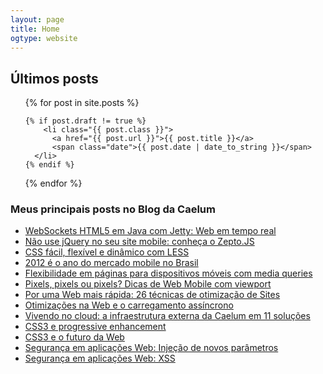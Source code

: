 ```yaml
---
layout: page
title: Home
ogtype: website
---
```


<h2>Últimos posts</h2>

<ul class="posts">
  {% for post in site.posts %}

  	{% if post.draft != true %}
    	<li class="{{ post.class }}">
          <a href="{{ post.url }}">{{ post.title }}</a> 
          <span class="date">{{ post.date | date_to_string }}</span>
      </li>
    {% endif %}

  {% endfor %}
</ul>

<h3>Meus principais posts no Blog da Caelum</h3>

<ul class="posts">
  <li><a href="http://blog.caelum.com.br/websockets-html5-em-java-com-jetty-web-em-tempo-real/">WebSockets HTML5 em Java com Jetty: Web em tempo real</a></li>

  <li><a href="http://blog.caelum.com.br/nao-use-jquery-no-seu-site-mobile-conheca-o-zepto-js/">Não use jQuery no seu site mobile: conheça o Zepto.JS</a></li>
  
  <li><a href="http://blog.caelum.com.br/css-facil-flexivel-e-dinamico-com-less/">CSS fácil, flexível e dinâmico com LESS</a></li>

  <li class="destaque"><a href="http://blog.caelum.com.br/2012-e-o-ano-do-mercado-mobile-no-brasil/">2012 é o ano do mercado mobile no Brasil</a></li>

  <li><a href="http://blog.caelum.com.br/flexibilidade-em-paginas-para-dispositivos-moveis-com-media-queries/">Flexibilidade em páginas para dispositivos móveis com media queries</a></li>

  <li><a href="http://blog.caelum.com.br/pixels-pixels-ou-pixels-dicas-de-web-mobile-com-viewport/">Pixels, pixels ou pixels? Dicas de Web Mobile com viewport</a></li>

  <li class="destaque"><a href="http://blog.caelum.com.br/por-uma-web-mais-rapida-26-tecnicas-de-otimizacao-de-sites/">Por uma Web mais rápida: 26 técnicas de otimização de Sites</a></li>

  <li><a href="http://blog.caelum.com.br/otimizacoes-na-web-e-o-carregamento-assincrono/">Otimizações na Web e o carregamento assíncrono</a></li>

  <li><a href="http://blog.caelum.com.br/vivendo-no-cloud-a-infraestrutura-externa-da-caelum-em-11-solucoes/">Vivendo no cloud: a infraestrutura externa da Caelum em 11 soluções</a></li>

  <li><a href="http://blog.caelum.com.br/css3-e-progressive-enhancement/">CSS3 e progressive enhancement</a></li>

  <li><a href="http://blog.caelum.com.br/css3-e-o-futuro-da-web/">CSS3 e o futuro da Web</a></li>

  <li><a href="http://blog.caelum.com.br/seguranca-em-aplicacoes-web-injecao-de-novos-parametros/">Segurança em aplicações Web: Injeção de novos parâmetros</a></li>

  <li><a href="http://blog.caelum.com.br/seguranca-em-aplicacoes-web-xss/">Segurança em aplicações Web: XSS</a></li>
</ul>